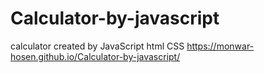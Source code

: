 # Calculator-by-javascript
calculator created by JavaScript html CSS
https://monwar-hosen.github.io/Calculator-by-javascript/
